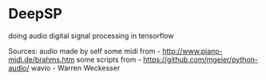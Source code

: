 # DeepSP
doing audio digital signal processing in tensorflow



Sources:
    audio made by self
    some midi from - http://www.piano-midi.de/brahms.htm
    some scripts from - https://github.com/mgeier/python-audio/
    wavio - Warren Weckesser
